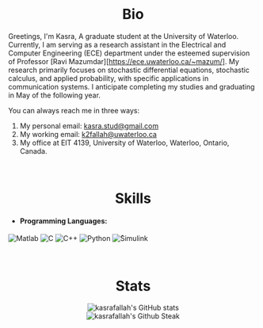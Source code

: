 


 <br />
<p align="center">
  <h1 align="center"> Bio </h1>
<p h2 align="center">

Greetings, I'm Kasra, 
A graduate student at the University of Waterloo. Currently, I am serving as a research assistant in the Electrical and Computer Engineering (ECE) department under the esteemed supervision of Professor [Ravi Mazumdar][https://ece.uwaterloo.ca/~mazum/]. My research primarily focuses on stochastic differential equations, stochastic calculus, and applied probability, with specific applications in communication systems. I anticipate completing my studies and graduating in May of the following year.




You can always reach me in three ways:

1. My personal email: kasra.stud@gmail.com
2. My working email: k2fallah@uwaterloo.ca
3. My office at EIT 4139, University of Waterloo, Waterloo, Ontario, Canada.
 <br />
<p align="center">
  <h1 align="center"> Skills </h1>
<p h2 align="center">

- #### Programming Languages:
 <img alt="Matlab" src="https://img.shields.io/badge/Matlab®-%23E34F26.svg?style=for-the-badge&logo=matlab&logoColor=white"/> <img alt="C" src="https://img.shields.io/badge/c-%2300599C.svg?style=for-the-badge&logo=c&logoColor=white"/> <img alt="C++" src="https://img.shields.io/badge/c++-%2300599C.svg?style=for-the-badge&logo=c%2B%2B&logoColor=white"/> <img alt="Python" src="https://img.shields.io/badge/python-%2314354C.svg?style=for-the-badge&logo=python&logoColor=white"/> <img alt="ُSimulink" src="https://img.shields.io/badge/Simulink®-%23E34F26.svg?style=for-the-badge&logo=matlab&logoColor=black"/>
  

 <br />
<p align="center">
  <h1 align="center"> Stats </h1>
<p h2 align="center">


<p align="center">
  <img src="https://github-readme-stats.vercel.app/api?username=kasrafallah&count_private=true&show_icons=true&theme=tokyonight&hide_border=true" alt="kasrafallah's GitHub stats" /><br />
 <img src="https://github-readme-streak-stats.herokuapp.com/?user=kasrafallah&theme=tokyonight&hide_border=true" alt="kasrafallah's Github Steak" />
</p>



<!--
**benymaxparsa/benymaxparsa** is a ✨ _special_ ✨ repository because its `README.md` (this file) appears on your GitHub profile.

![Top Langs](https://github-readme-stats.vercel.app/api/top-langs/?username=benymaxparsa&theme=dracula&exclude_repo=One-of-a-Kind,Bull-Cow-Game-UE4,My-Playground-Unreal-Engine,Intro-to-GameDev)

Here are some ideas to get you started:

- 🔭 I’m currently working on ...
- 🌱 I’m currently learning ...
- 👯 I’m looking to collaborate on ...
- 🤔 I’m looking for help with ...
- 💬 Ask me about ...
- 📫 How to reach me: ...
- 😄 Pronouns: ...
- ⚡ Fun fact: ...
-->

<!--
**kasrafallah/kasrafallah** is a ✨ _special_ ✨ repository because its `README.md` (this file) appears on your GitHub profile.

Here are some ideas to get you started:

- 🔭 I’m currently working on ...
- 🌱 I’m currently learning ...
- 👯 I’m looking to collaborate on ...
- 🤔 I’m looking for help with ...
- 💬 Ask me about ...
- 📫 How to reach me: ...
- 😄 Pronouns: ...
- ⚡ Fun fact: ...
-->
